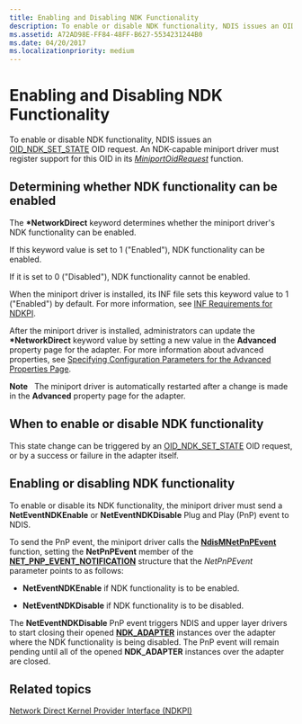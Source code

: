 ```yaml
---
title: Enabling and Disabling NDK Functionality
description: To enable or disable NDK functionality, NDIS issues an OID_NDK_SET_STATE OID request. An NDK-capable miniport driver must register support for this OID in its MiniportOidRequest function.
ms.assetid: A72AD98E-FF84-48FF-B627-5534231244B0
ms.date: 04/20/2017
ms.localizationpriority: medium
---
```


# Enabling and Disabling NDK Functionality


To enable or disable NDK functionality, NDIS issues an [OID\_NDK\_SET\_STATE](https://docs.microsoft.com/windows-hardware/drivers/network/oid-ndk-set-state) OID request. An NDK-capable miniport driver must register support for this OID in its [*MiniportOidRequest*](https://docs.microsoft.com/windows-hardware/drivers/ddi/content/ndis/nc-ndis-miniport_oid_request) function.

## Determining whether NDK functionality can be enabled


The **\*NetworkDirect** keyword determines whether the miniport driver's NDK functionality can be enabled.

If this keyword value is set to 1 ("Enabled"), NDK functionality can be enabled.

If it is set to 0 ("Disabled"), NDK functionality cannot be enabled.

When the miniport driver is installed, its INF file sets this keyword value to 1 ("Enabled") by default. For more information, see [INF Requirements for NDKPI](inf-requirements-for-ndkpi.md).

After the miniport driver is installed, administrators can update the **\*NetworkDirect** keyword value by setting a new value in the **Advanced** property page for the adapter. For more information about advanced properties, see [Specifying Configuration Parameters for the Advanced Properties Page](specifying-configuration-parameters-for-the-advanced-properties-page.md).

**Note**   The miniport driver is automatically restarted after a change is made in the **Advanced** property page for the adapter.

 

## When to enable or disable NDK functionality


This state change can be triggered by an [OID\_NDK\_SET\_STATE](https://docs.microsoft.com/windows-hardware/drivers/network/oid-ndk-set-state) OID request, or by a success or failure in the adapter itself.

## Enabling or disabling NDK functionality


To enable or disable its NDK functionality, the miniport driver must send a **NetEventNDKEnable** or **NetEventNDKDisable** Plug and Play (PnP) event to NDIS.

To send the PnP event, the miniport driver calls the [**NdisMNetPnPEvent**](https://docs.microsoft.com/windows-hardware/drivers/ddi/content/ndis/nf-ndis-ndismnetpnpevent) function, setting the **NetPnPEvent** member of the [**NET\_PNP\_EVENT\_NOTIFICATION**](https://docs.microsoft.com/windows-hardware/drivers/ddi/content/ndis/ns-ndis-_net_pnp_event_notification) structure that the *NetPnPEvent* parameter points to as follows:

-   **NetEventNDKEnable** if NDK functionality is to be enabled.

-   **NetEventNDKDisable** if NDK functionality is to be disabled.

The **NetEventNDKDisable** PnP event triggers NDIS and upper layer drivers to start closing their opened [**NDK\_ADAPTER**](https://docs.microsoft.com/windows-hardware/drivers/ddi/content/ndkpi/ns-ndkpi-_ndk_adapter) instances over the adapter where the NDK functionality is being disabled. The PnP event will remain pending until all of the opened **NDK\_ADAPTER** instances over the adapter are closed.

## Related topics


[Network Direct Kernel Provider Interface (NDKPI)](network-direct-kernel-programming-interface--ndkpi-.md)

 

 






